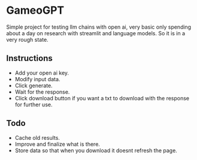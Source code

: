 # GameoGPT

Simple project for testing llm chains with open ai, very basic only spending about a day on research with streamlit and language models. So it is in a very rough state.

## Instructions

* Add your open ai key.
* Modify input data.
* Click generate.
* Wait for the response.
* Click download button if you want a txt to download with the response for further use.

## Todo
* Cache old results.
* Improve and finalize what is there.
* Store data so that when you download it doesnt refresh the page.
  